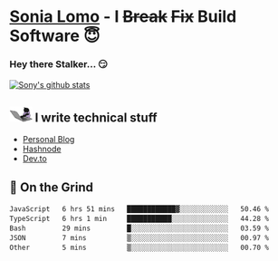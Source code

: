 # [Sonia Lomo](https://sonylomo.github.io/) - I ~~Break~~ ~~Fix~~ Build Software 😇
### Hey there Stalker... 😏 

<a href="https://github.com/sonylomo/github-readme-stats">
  <img align="center" src="https://media.giphy.com/media/lU05nFSW6Y2A/giphy.gif" alt="Sony's github stats" />
</a>

## <img src="assets/devcat.gif" width="40"> I write technical stuff
- [Personal Blog](https://www.sonylomo.dev/blog)
- [Hashnode](https://sonylomo.hashnode.dev/)
- [Dev.to](https://dev.to/sonylomo)

## 🤡 On the Grind
<!--START_SECTION:waka-->

```txt
JavaScript   6 hrs 51 mins   ████████████▓░░░░░░░░░░░░   50.46 %
TypeScript   6 hrs 1 min     ███████████░░░░░░░░░░░░░░   44.28 %
Bash         29 mins         █░░░░░░░░░░░░░░░░░░░░░░░░   03.59 %
JSON         7 mins          ▒░░░░░░░░░░░░░░░░░░░░░░░░   00.97 %
Other        5 mins          ▒░░░░░░░░░░░░░░░░░░░░░░░░   00.70 %
```

<!--END_SECTION:waka-->
